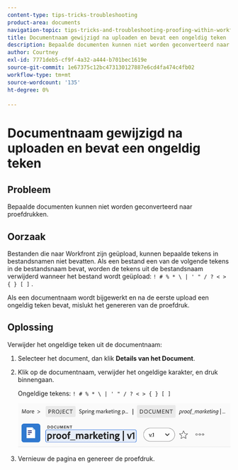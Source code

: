 ```yaml
---
content-type: tips-tricks-troubleshooting
product-area: documents
navigation-topic: tips-tricks-and-troubleshooting-proofing-within-workfront
title: Documentnaam gewijzigd na uploaden en bevat een ongeldig teken
description: Bepaalde documenten kunnen niet worden geconverteerd naar proefdrukken.
author: Courtney
exl-id: 7771deb5-cf9f-4a32-a444-b701bec1619e
source-git-commit: 1e67375c12bc473130127887e6cd4fa474c4fb02
workflow-type: tm+mt
source-wordcount: '135'
ht-degree: 0%

---
```


# Documentnaam gewijzigd na uploaden en bevat een ongeldig teken

## Probleem

Bepaalde documenten kunnen niet worden geconverteerd naar proefdrukken.

## Oorzaak

Bestanden die naar Workfront zijn geüpload, kunnen bepaalde tekens in bestandsnamen niet bevatten. Als een bestand een van de volgende tekens in de bestandsnaam bevat, worden de tekens uit de bestandsnaam verwijderd wanneer het bestand wordt geüpload: `! # % * \ | ' " / ? < > { } [ ]` .

Als een documentnaam wordt bijgewerkt en na de eerste upload een ongeldig teken bevat, mislukt het genereren van de proefdruk.

## Oplossing

Verwijder het ongeldige teken uit de documentnaam:

1. Selecteer het document, dan klik **Details van het Document**.
1. Klik op de documentnaam, verwijder het ongeldige karakter, en druk binnengaan.

   Ongeldige tekens: `! # % * \ | ' " / ? < > { } [ ]`

   ![ de naam van het Document ](assets/doc-name.png)

1. Vernieuw de pagina en genereer de proefdruk.
